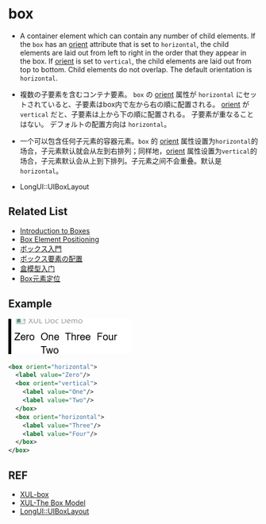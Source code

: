# box

 - A container element which can contain any number of child elements. If the `box` has an [orient](#orient) attribute that is set to `horizontal`, the child elements are laid out from left to right in the order that they appear in the box. If [orient](#orient) is set to `vertical`, the child elements are laid out from top to bottom. Child elements do not overlap. The default orientation is `horizontal`.
 - 複数の子要素を含むコンテナ要素。 `box` の [orient](#orient) 属性が `horizontal` にセットされていると、子要素はbox内で左から右の順に配置される。 [orient](#orient) が `vertical` だと、子要素は上から下の順に配置される。 子要素が重なることはない。 デフォルトの配置方向は `horizontal`。
 - 一个可以包含任何子元素的容器元素。`box` 的 [orient](#orient) 属性设置为`horizontal`的场合，子元素默认就会从左到右排列；同样地，[orient](#orient) 属性设置为`vertical`的场合，子元素默认会从上到下排列。子元素之间不会重叠。默认是`horizontal`。

 - LongUI::UIBoxLayout

 
## Related List

 - [Introduction to Boxes](./the-box-model.en.md)
 - [Box Element Positioning](./element-positioning.en.md)
 - [ボックス入門](./the-box-model.jp.md)
 - [ボックス要素の配置](./element-positioning.jp.md)
 - [盒模型入门](./the-box-model.zh.md)
 - [Box元素定位](./element-positioning.zh.md)

## Example

![box-demo](./images/de-box.png)

```xml
<box orient="horizontal">
  <label value="Zero"/>
  <box orient="vertical">
    <label value="One"/>
    <label value="Two"/>
  </box>
  <box orient="horizontal">
    <label value="Three"/>
    <label value="Four"/>
  </box>
</box>
```



## REF

 - [XUL-box](https://developer.mozilla.org/en-US/docs/Archive/Mozilla/XUL/box)
 - [XUL-The Box Model](https://developer.mozilla.org/en-US/docs/Archive/Mozilla/XUL/Tutorial/The_Box_Model)
 - [LongUI::UIBoxLayout](../../src/control/ui_box.cpp)

